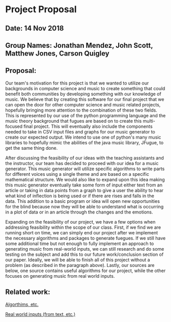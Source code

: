 # Project Proposal

## Date: 14 Nov 2018
## Group Names: Jonathan Mendez, John Scott, Matthew Jones, Carson Quigley

## Proposal:

Our team's motivation for this project is that we wanted to utilize our backgrounds
in computer science and music to create something that could benefit both communities by developing something with our knowledge of music. We believe that by creating
this software for our final project that we can open the door for other computer science and music related projects, hopefully bringing more attention to the combination of these two fields. This is represented by our use of the python programming language and the music theory background that fugues are based on to create this multi-focused final project. This will eventually also include the components needed to take in CSV input files and graphs for our music generator to create our expected output. We intend to use one of python's many music libraries
to hopefully mimic the abilities of the java music library, JFugue, to get the same thing done.

After discussing the feasibility of our ideas with the teaching assistants and
the instructor, our team has decided to proceed with our idea for a music
generator. This music generator will utilize specific algorithms to write parts for different voices using a single theme and are based on a specific mathematical
structure. We would also like to expand upon this idea making this music generator
eventually take some form of input either text from an article or taking in data
points from a graph to give a user the ability to hear what kind of inflection
is being used or if there are rises and falls in the data. This addition to a
basic program or idea will open new opportunities for the blind because now they
will be able to understand what is occurring in a plot of data or in an article
through the changes and the emotions.

Expanding on the feasibility of our project, we have a few options when addressing feasibility within the scope of our class. First, if we find we are running short on time, we can simply end our project after we implement the necessary algorithms and packages to generate fuegues. If we still have some additional time but not enough to fully implement an approach to generating music from real-world inputs, we can still research and do some testing on the subject and add this to our future work/conclusion section of our paper. Ideally, we will be able to finish all of this project without a problem (as described in the paragraph above). Lastly, our sources are below, one source contains useful algorithms for our project, while the other focuses on generating music from real world inputs.

## Related work:

[Algorthims, etc.](https://arxiv.org/pdf/1709.06298.pdf)

[Real world inputs (from text, etc.)](http://axon.cs.byu.edu/ICCC2015proceedings/9.2Scirea.pdf)
